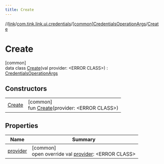 ```yaml
---
title: Create
---
```

//[link](../../../../index.html)/[com.tink.link.ui.credentials](../../index.html)/[[common]CredentialsOperationArgs](../index.html)/[Create](index.html)



# Create



[common]\
data class [Create](index.html)(val provider: &lt;ERROR CLASS&gt;) : [CredentialsOperationArgs](../index.html)



## Constructors


| | |
|---|---|
| [Create](-create.html) | [common]<br>fun [Create](-create.html)(provider: &lt;ERROR CLASS&gt;) |


## Properties


| Name | Summary |
|---|---|
| [provider](provider.html) | [common]<br>open override val [provider](provider.html): &lt;ERROR CLASS&gt; |


